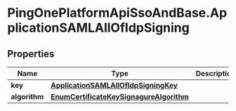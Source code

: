 # PingOnePlatformApiSsoAndBase.ApplicationSAMLAllOfIdpSigning

## Properties

Name | Type | Description | Notes
------------ | ------------- | ------------- | -------------
**key** | [**ApplicationSAMLAllOfIdpSigningKey**](ApplicationSAMLAllOfIdpSigningKey.md) |  | 
**algorithm** | [**EnumCertificateKeySignagureAlgorithm**](EnumCertificateKeySignagureAlgorithm.md) |  | [optional] 


